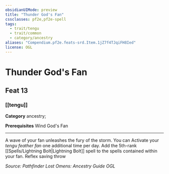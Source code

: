 ```yaml
---
obsidianUIMode: preview
title: "Thunder God's Fan"
cssclasses: pf2e,pf2e-spell
tags:
  - trait/tengu
  - trait/common
  - category/ancestry
aliases: "Compendium.pf2e.feats-srd.Item.1jZ7f4TJqiFH8Ied"
license: OGL
---
```

# Thunder God's Fan
## Feat 13
### [[tengu]]

**Category** ancestry; 



**Prerequisites** Wind God's Fan
* * *
A wave of your fan unleashes the fury of the storm. You can Activate your _tengu feather fan_ one additional time per day. Add the 5th-rank [[Spells/Lightning Bolt|Lightning Bolt]] spell to the spells contained within your fan. Reflex saving throw

*Source: Pathfinder Lost Omens: Ancestry Guide*
*OGL*